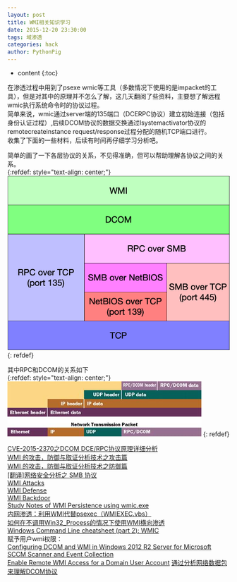 ```yaml
---
layout: post
title: WMI相关知识学习
date: 2015-12-20 23:30:00
tags: 域渗透
categories: hack 
author: PythonPig
---
```

* content
{:toc}

在渗透过程中用到了psexe wmic等工具（多数情况下使用的是impacket的工具），但是对其中的原理并不怎么了解，这几天翻阅了些资料，主要想了解远程wmic执行系统命令时的协议过程。    
简单来说，wmic通过server端的135端口（DCERPC协议）建立初始连接（包括身份认证过程）,后续DCOM协议的数据交换通过Isystemactivator协议的remotecreateinstance request/response过程分配的随机TCP端口进行。    
收集了下面的一些材料，后续有时间再仔细学习分析吧。  


简单的画了一下各层协议的关系，不见得准确，但可以帮助理解各协议之间的关系。  
{:refdef: style="text-align: center;"}
![WMI协议栈](https://github.com/PythonPig/PythonPig.github.io/blob/master/images/WMI相关知识学习/wmi协议栈.png?raw=true) 
{: refdef}

其中RPC和DCOM的关系如下  
{:refdef: style="text-align: center;"}
![RPC-DCOM](https://github.com/PythonPig/PythonPig.github.io/blob/master/images/WMI相关知识学习/RPC-DCOMjpg.jpg?raw=true)
{: refdef}


[CVE-2015-2370之DCOM DCE/RPC协议原理详细分析](https://www.anquanke.com/post/id/167057)  
[WMI 的攻击，防御与取证分析技术之攻击篇](http://drops.wooyun.org/tips/9973)  
[WMI 的攻击，防御与取证分析技术之防御篇](http://drops.wooyun.org/tips/10346)  
[[翻译]网络安全分析之 SMB 协议](https://bbs.pediy.com/thread-223721.htm)  
[WMI Attacks](http://www.anquan.us/static/drops/tips-8189.html)  
[WMI Defense](http://www.anquan.us/static/drops/tips-8290.html)  
[WMI Backdoor](http://www.anquan.us/static/drops/tips-8260.html)  
[Study Notes of WMI Persistence using wmic.exe](https://3gstudent.github.io/3gstudent.github.io/Study-Notes-of-WMI-Persistence-using-wmic.exe/)  
[内网渗透：利用WMI代替psexec（WMIEXEC.vbs）](http://www.91ri.org/12908.html)  
[如何在不调用Win32_Process的情况下使用WMI横向渗透](https://www.anquanke.com/post/id/144671)  
[Windows Command Line cheatsheet (part 2): WMIC](https://www.andreafortuna.org/dfir/windows-command-line-cheatsheet-part-2-wmic/)  
赋予用户wmi权限：  
[Configuring DCOM and WMI in Windows 2012 R2 Server for Microsoft SCCM Scanner and Event Collection](https://www-01.ibm.com/support/docview.wss?uid=swg21986943)  
[Enable Remote WMI Access for a Domain User Account](https://www.gsx.com/blog/bid/86455/enable-remote-wmi-access-for-a-domain-user-account)
[通过分析网络数据包来理解DCOM协议](https://blog.csdn.net/guxch/article/details/6880335)